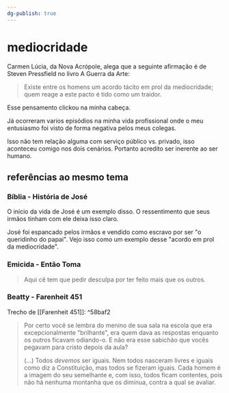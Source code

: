 ```yaml
---
dg-publish: true
---
```

# mediocridade

Carmen Lúcia, da Nova Acrópole, alega que a seguinte afirmação é de Steven Pressfield no livro A Guerra da Arte:

> Existe entre os homens um acordo tácito em prol da mediocridade; quem reage a este pacto é tido como um traidor.

Esse pensamento clickou na minha cabeça.

Já ocorreram varios episódios na minha vida profissional onde o meu entusiasmo foi visto de forma negativa pelos meus colegas.

Isso não tem relação alguma com serviço público vs. privado, isso aconteceu comigo nos dois cenários. Portanto acredito ser inerente ao ser humano.



## referências ao mesmo tema

### Bíblia - História de José

O início da vida de José é um exemplo disso. O ressentimento que seus irmãos tinham com ele deixa isso claro.

José foi espancado pelos irmãos e vendido como escravo por ser "o queridinho do papai". Vejo isso como um exemplo desse "acordo em prol da mediocridade".


### Emicida - Então Toma

> Aqui cê tem que pedir desculpa por ter feito mais que os outros.


### Beatty - Farenheit 451

Trecho de [[Farenheit 451]]: ^58baf2

> Por certo você se lembra do menino de sua sala na escola que era excepcionalmente "brilhante", era quem dava as respostas enquanto os outros ficavam odiando-o. E não era esse sabichão que vocês pegavam para cristo depois da aula?
> 
> (...)
> Todos *devemos* ser iguais. Nem todos nasceram livres e iguais como diz a Constituição, mas todos se fizeram iguais. Cada homem é a imagem do seu semelhante e, com isso, todos ficam contentes, pois não há nenhuma montanha que os diminua, contra a qual se avaliar.
